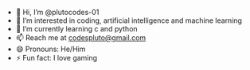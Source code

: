 - 👋 Hi, I’m @plutocodes-01
- 👀 I’m interested in coding, artificial intelligence and machine learning    
- 🌱 I’m currently learning c and python
- 📫 Reach me at codespluto@gmail.com
- 😄 Pronouns: He/Him
- ⚡ Fun fact: I love gaming 

<!---
plutocodes-01/plutocodes-01 is a ✨ special ✨ repository because its `README.md` (this file) appears on your GitHub profile.
You can click the Preview link to take a look at your changes.
--->
